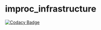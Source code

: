 # improc_infrastructure
[![Codacy Badge](https://app.codacy.com/project/badge/Coverage/80901273fedb43d49473549972d23514)](https://www.codacy.com/gh/pirlruc/infrastructure/dashboard?utm_source=github.com&utm_medium=referral&utm_content=pirlruc/infrastructure&utm_campaign=Badge_Coverage)
